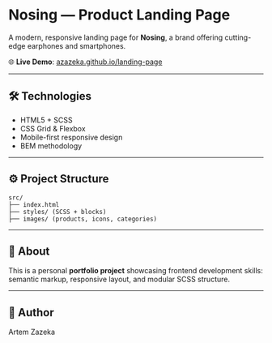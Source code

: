 
# Nosing — Product Landing Page

A modern, responsive landing page for **Nosing**, a brand offering cutting-edge earphones and smartphones.

🌐 **Live Demo**: [azazeka.github.io/landing-page](https://azazeka.github.io/landing-page)

---

## 🛠️ Technologies

- HTML5 + SCSS
- CSS Grid & Flexbox
- Mobile-first responsive design
- BEM methodology

---

## ⚙️ Project Structure

```
src/
├── index.html
├── styles/ (SCSS + blocks)
├── images/ (products, icons, categories)
```

---

## 🚀 About

This is a personal **portfolio project** showcasing frontend development skills: semantic markup, responsive layout, and modular SCSS structure.

---

## 👤 Author

Artem Zazeka  
